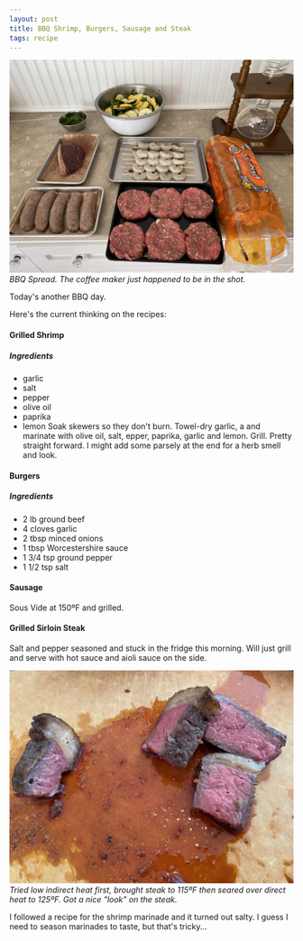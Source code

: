 ```yaml
---
layout: post
title: BBQ Shrimp, Burgers, Sausage and Steak
tags: recipe
---
```

![BBQ Spread](/images/2020-07-12-bbq-spread.jpeg)<br>
_BBQ Spread. The coffee maker just happened to be in the shot._

Today's another BBQ day.

Here's the current thinking on the recipes:

#### Grilled Shrimp

##### Ingredients
- garlic
- salt
- pepper
- olive oil
- paprika
- lemon
Soak skewers so they don't burn. Towel-dry garlic, a and marinate with olive oil, salt, epper, paprika, garlic and lemon. Grill. Pretty straight forward. I might add some parsely at the end for a herb smell and look.

#### Burgers
##### Ingredients
- 2 lb ground beef
- 4 cloves garlic
- 2 tbsp minced onions
- 1 tbsp Worcestershire sauce
- 1 3/4 tsp ground pepper
- 1 1/2 tsp salt

#### Sausage
Sous Vide at 150ºF and grilled.

#### Grilled Sirloin Steak
Salt and pepper seasoned and stuck in the fridge this morning. Will just grill and serve with hot sauce and aioli sauce on the side.


![BBQ Spread](/images/roast-first.jpeg)<br>
_Tried low indirect heat first, brought steak to 115ºF then seared over direct heat to 125ºF. Got a nice "look" on the steak._

I followed a recipe for the shrimp marinade and it turned out salty. I guess I need to season marinades to taste, but that's tricky...

